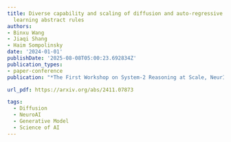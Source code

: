 ```yaml
---
title: Diverse capability and scaling of diffusion and auto-regressive models when
  learning abstract rules
authors:
- Binxu Wang
- Jiaqi Shang
- Haim Sompolinsky
date: '2024-01-01'
publishDate: '2025-08-08T05:00:23.692834Z'
publication_types:
- paper-conference
publication: "*The First Workshop on System-2 Reasoning at Scale, NeurIPS'24*"

url_pdf: https://arxiv.org/abs/2411.07873

tags:
  - Diffusion
  - NeuroAI
  - Generative Model
  - Science of AI
---
```

